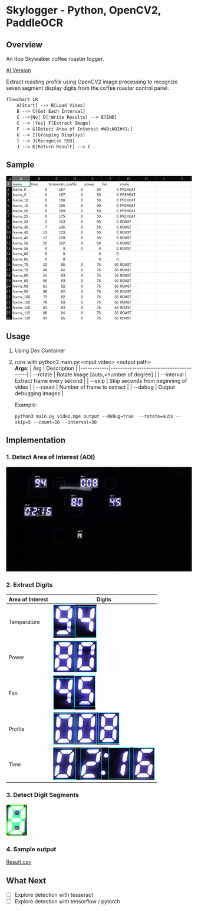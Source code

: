 # Skylogger - Python, OpenCV2, PaddleOCR

## Overview

An Itop Skywalker coffee roaster logger. 

[AI Version](https://github.com/sanekee/skylogger-paddle)

Extract roasting profile using OpenCV2 image processing to recognize seven segment display digits from the coffee roaster control panel.

```mermaid
flowchart LR
    A[Start] --> B[Load Video]
    B --> C{Get Each Interval}
    C -->|No| D['Write Results] --> E[END]
    C --> |Yes| F[Extract Image]
    F --> G[Detect Area of Interest #40;AOI#41;]
    G --> I[Grouping Displays]
    I --> J[Recognize SSD]
    J --> K[Return Result] --> C
```

## Sample

![Sample](./assets/sample.png)

## Usage

1. Using Dev Container
2. runs with python3 main.py &lt;input video&gt; &lt;output path&gt;<br/>
   **Args**:
   | Arg        | Description                           |
   |------------|---------------------------------------|
   | --rotate   | Rotate image [auto,<number of degree] |
   | --interval | Extract frame every second            |
   | --skip     | Skip seconds from beginning of video  |
   | --count    | Number of frame to extract            |
   | --debug    | Output debugging images               |

   Example:
    ```shell
    python3 main.py video.mp4 output --debug=true  --rotate=auto --skip=5 --count=10 --interval=30
    ```

## Implementation

### 1. Detect Area of Interest (AOI)

![Area of Interest](./assets/step1-aoi.png)

### 2. Extract Digits

| Area of Interest | Digits                                             |
|------------------|----------------------------------------------------|
| Temperature      | ![TEMPERATURE](./assets/step2-aoi-temperature.png) |
| Power            | ![POWER](./assets/step2-aoi-power.png)             |
| Fan              | ![FAN](./assets/step2-aoi-fan.png)                 |
| Profile          | ![PROFILE](./assets/step2-aoi-profile.png)         |
| Time             | ![TIME](./assets/step2-aoi-time.png)               |

### 3. Detect Digit Segments

![Segments](./assets/step3-segments.png)


### 4. Sample output

[Result.csv](./assets/results.csv)

## What Next
- [ ] Explore detection with tesseract
- [ ] Explore detection with tensorflow / pytorch
